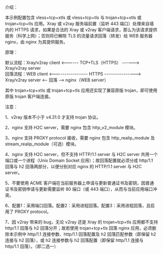 介绍：

本示例配置包含 vless+tcp+xtls 或 vless+tcp+tls 与 trojan+tcp+xtls 或 trojan+tcp+tls 应用。Xray 或 v2ray 服务端前置（监听 443 端口）处理来自墙内的 HTTPS 请求，如果是合法的 Xray 或 v2ray 客户端请求，那么为该请求提供服务（科学上网）；否则将已解除 TLS 的流量请求回落（转发）给 WEB 服务器 nginx，由 nginx 为其提供服务。

原理：

默认流程：Xray/v2ray client <------ TCP+TLS（HTTPS） ------> Xray/v2ray server  
回落流程：WEB client <----------------- HTTPS ----------------> Xray/v2ray server <-- 回落 --> nginx（WEB server）

其中 trojan+tcp+xtls 或 trojan+tcp+tls 应用还实现了兼容原版 trojan，即可使用原版 trojan 客户端连接。

注意：

1、v2ray 版本不小于 v4.31.0 才支持 trojan 协议。

2、nginx 支持 H2C server，需要 nginx 包含 http_v2_module 模块。

3、nginx 支持 PROXY protocol 接收，需要 nginx 包含 http_realip_module 及 stream_realip_module（可选）模块。

4、nginx 支持 H2C server，但不支持 HTTP/1.1 server 与 H2C server 共用一个端口或一个进程（Unix Domain Socket 应用）；故回落配置就必须分成 http/1.1 回落与 h2 回落两部分，以便分别对应 nginx 的 HTTP/1.1 server 与 H2C server。

5、不要使用 ACME 客户端在当前服务器上申请与更新普通证书及密钥，因普通证书及密钥申请与更新需要监听 80 端口（或 443 端口），从而与当前应用端口冲突。

6、配置1：采用端口回落。配置2：采用进程回落。配置3：采用进程回落，且启用了 PROXY protocol。

7、因 v2ray 带来的 bug，无论 v2ray 还是 Xray 的 trojan+tcp+tls 应用都不支持 http/1.1 回落与 h2 回落分开；故若使用 trojan+tcp+tls 回落 nginx 应用，必须删除本示例中 http/1.1 连接参数、http/1.1 回落配置及 h2 回落匹配参数（即保留 h2 连接与 h2 回落），或 h2 连接参数与 h2 回落配置（即保留 http/1.1 连接与 http/1.1 回落）。（即二选一）
